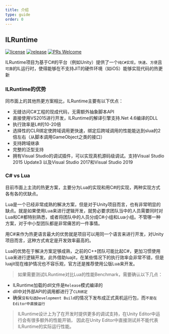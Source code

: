 ```yaml
---
title: 介绍
type: guide
order: 0
---
```


## ILRuntime

[![license](https://img.shields.io/badge/license-MIT-blue.svg)](https://github.com/Ourpalm/ILRuntime/blob/master/LICENSE.TXT) [![release](https://img.shields.io/badge/release-v1.6.4-blue.svg)](https://github.com/Ourpalm/ILRuntime/releases) [![PRs Welcome](https://img.shields.io/badge/PRs-welcome-blue.svg)](https://github.com/Ourpalm/ILRuntime/pulls)

ILRuntime项目为基于C#的平台（例如Unity）提供了一个`纯C#实现`，`快速`、`方便`且`可靠`的IL运行时，使得能够在不支持JIT的硬件环境（如iOS）能够实现代码的热更新

### ILRuntime的优势

同市面上的其他热更方案相比，ILRuntime主要有以下优点：

- 无缝访问C#工程的现成代码，无需额外抽象脚本API
- 直接使用VS2015进行开发，ILRuntime的解译引擎支持.Net 4.6编译的DLL
- 执行效率是L#的10-20倍
- 选择性的CLR绑定使跨域调用更快速，绑定后跨域调用的性能能达到slua的2倍左右（从脚本调用GameObject之类的接口）
- 支持跨域继承
- 完整的泛型支持
- 拥有Visual Studio的调试插件，可以实现真机源码级调试。支持Visual Studio 2015 Update3 以及Visual Studio 2017和Visual Studio 2019

### C# vs Lua

目前市面上主流的热更方案，主要分为Lua的实现和用C#的实现，两种实现方式各有各的优缺点。

Lua是一个已经非常成熟的解决方案，但是对于Unity项目而言，也有非常明显的缺点。就是如果使用Lua来进行逻辑开发，就势必要求团队当中的人员需要同时对Lua和C#都特别熟悉，或者将团队中的人员分成C#小组和Lua小组。不管哪一种方案，对于中小型团队都是非常痛苦的一件事情。

用C#来作为热更语言最大的优势就是项目可以用同一个语言来进行开发，对Unity项目而言，这种方式肯定是开发效率最高的。

Lua的优势在于解决方案足够成熟，之前的C++团队可能比起C#，更加习惯使用Lua来进行逻辑开发。此外借助luajit，在某些情况下的执行效率会非常不错，但是luajit现在维护情况也不容乐观，官方还是推荐使用公版Lua来开发。

>如果需要测试ILRuntime对比Lua的性能Benchmark，需要确认以下几点：
- ILRuntime加载的dll文件是`Release`模式编译的
- dll中对外部API的调用都进行了`CLR绑定`
- 确保`没有勾选Development Build`的情况下发布成正式真机运行包，而`不是在Editor中直接运行`

>ILRuntime设计上为了在开发时提供更多的调试支持，在Unity Editor中运行会有很多额外的性能开销，
因此在Unity Editor中直接测试并不能代表ILRuntime的实际运行性能。